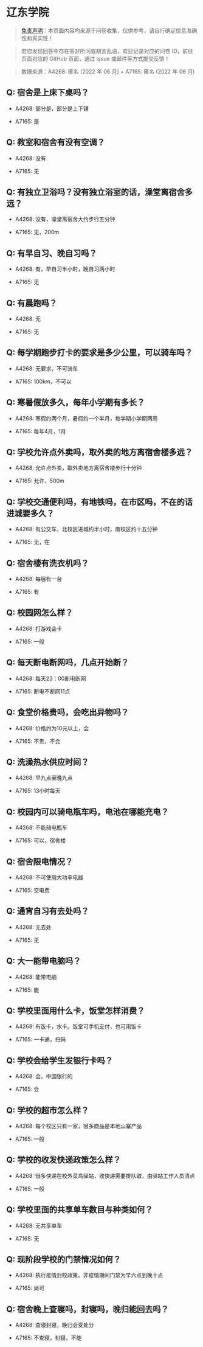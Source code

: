 # 辽东学院

> [免责声明](https://colleges.chat/#_3)：本页面内容均来源于问卷收集，仅供参考，请自行确定信息准确性和真实性！

> 若您发现回答中存在答非所问或胡言乱语，欢迎记录对应的问卷 ID，前往页面对应的 GitHub 页面，通过 issue 或邮件等方式提交反馈！

> 数据来源：A4268: 匿名 (2022 年 06 月) + A7165: 匿名 (2022 年 06 月)

## Q: 宿舍是上床下桌吗？

- A4268: 部分是，部分是上下铺

- A7165: 是

## Q: 教室和宿舍有没有空调？

- A4268: 没有

- A7165: 无

## Q: 有独立卫浴吗？没有独立浴室的话，澡堂离宿舍多远？

- A4268: 没有，澡堂离宿舍大约步行五分钟

- A7165: 无，200m

## Q: 有早自习、晚自习吗？

- A4268: 有，早自习半小时，晚自习两小时

- A7165: 无

## Q: 有晨跑吗？

- A4268: 无

- A7165: 无

## Q: 每学期跑步打卡的要求是多少公里，可以骑车吗？

- A4268: 无要求，不可骑车

- A7165: 100km，不可以

## Q: 寒暑假放多久，每年小学期有多长？

- A4268: 寒假约两个月，暑假约一个半月，每学期小学期两周

- A7165: 每年4月，1月

## Q: 学校允许点外卖吗，取外卖的地方离宿舍楼多远？

- A4268: 允许点外卖，取外卖地方离宿舍楼步行十分钟

- A7165: 允许，500m

## Q: 学校交通便利吗，有地铁吗，在市区吗，不在的话进城要多久？

- A4268: 有公交车，北校区进城约半小时，南校区约十五分钟

- A7165: 无，在

## Q: 宿舍楼有洗衣机吗？

- A4268: 每层有一台

- A7165: 有

## Q: 校园网怎么样？

- A4268: 打游戏会卡

- A7165: 一般

## Q: 每天断电断网吗，几点开始断？

- A4268: 每天23：00断电断网

- A7165: 断电不断网11点

## Q: 食堂价格贵吗，会吃出异物吗？

- A4268: 价格约为10元以上，会

- A7165: 不贵，不会

## Q: 洗澡热水供应时间？

- A4268: 早九点至晚九点

- A7165: 13小时每天

## Q: 校园内可以骑电瓶车吗，电池在哪能充电？

- A4268: 不能骑电瓶车

- A7165: 可以，宿舍楼

## Q: 宿舍限电情况？

- A4268: 不可使用大功率电器

- A7165: 交电费

## Q: 通宵自习有去处吗？

- A4268: 无去处

- A7165: 无

## Q: 大一能带电脑吗？

- A4268: 能带电脑

- A7165: 能

## Q: 学校里面用什么卡，饭堂怎样消费？

- A4268: 有饭卡，水卡。饭堂可手机支付，也可用饭卡

- A7165: 一卡通，扫码

## Q: 学校会给学生发银行卡吗？

- A4268: 会，中国银行的

- A7165: 会

## Q: 学校的超市怎么样？

- A4268: 每个校区只有一家，很多商品是本地山寨产品

- A7165: 一般

## Q: 学校的收发快递政策怎么样？

- A4268: 很多快递在校外菜鸟驿站，收快递需要排队取，由驿站工作人员清点

- A7165: 一般

## Q: 学校里面的共享单车数目与种类如何？

- A4268: 无共享单车

- A7165: 无

## Q: 现阶段学校的门禁情况如何？

- A4268: 执行疫情封校政策。非疫情期间门禁为早六点到晚十点

- A7165: 尚可

## Q: 宿舍晚上查寝吗，封寝吗，晚归能回去吗？

- A4268: 查寝封寝，晚归会受处分

- A7165: 不查寝，封寝，不能

